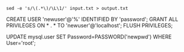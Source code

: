 ``` 
sed -e 's/\(.*\)/\L\1/' input.txt > output.txt
```

CREATE USER 'newuser'@'%' IDENTIFIED BY 'password';
GRANT ALL PRIVILEGES ON * . * TO 'newuser'@'localhost';
FLUSH PRIVILEGES;


UPDATE mysql.user SET Password=PASSWORD('newpwd') WHERE User='root';

